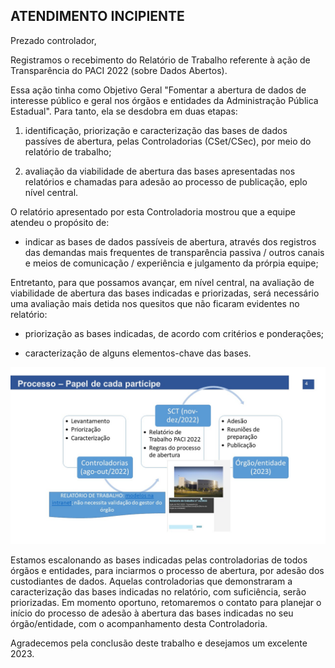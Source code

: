 ## ATENDIMENTO INCIPIENTE

Prezado controlador,

Registramos o recebimento do Relatório de Trabalho referente à ação de Transparência do PACI 2022 (sobre Dados Abertos). 

Essa ação tinha como Objetivo Geral "Fomentar a abertura de dados de interesse público e geral nos órgãos e entidades da Administração Pública Estadual". Para tanto, ela se desdobra em duas etapas:

1. identificação, priorização e caracterização das bases de dados passíves de abertura, pelas Controladorias (CSet/CSec), por meio do relatório de trabalho;

2. avaliação da viabilidade de abertura das bases apresentadas nos relatórios e chamadas para adesão ao processo de publicação, eplo nível central. 

O relatório apresentado por esta Controladoria mostrou que a equipe atendeu o propósito de:

- indicar as bases de dados passíveis de abertura, através dos registros das demandas mais frequentes de transparência passiva / outros canais e meios de comunicação / experiência e julgamento da prórpia equipe;

Entretanto, para que possamos avançar, em nível central, na avaliação de viabilidade de abertura das bases indicadas e priorizadas, será necessário uma avaliação mais detida nos quesitos que não ficaram evidentes no relatório:

- priorização as bases indicadas, de acordo com critérios e ponderações;

- caracterização de alguns elementos-chave das bases.


![](static/etapas/Slide4.JPG)

Estamos escalonando as bases indicadas pelas controladorias de todos órgãos e entidades, para inciarmos o processo de abertura, por adesão dos custodiantes de dados. Aquelas controladorias que demonstraram a caracterização das bases indicadas no relatório, com suficiência, serão priorizadas. Em momento oportuno, retomaremos o contato para planejar o início do processo de adesão à abertura das bases indicadas no seu órgão/entidade, com o acompanhamento desta Controladoria. 

Agradecemos pela conclusão deste trabalho e desejamos um excelente 2023.
